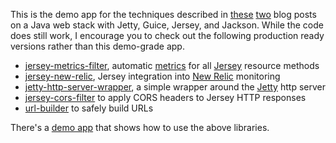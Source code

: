 This is the demo app for the techniques described in [these](http://blog.palominolabs.com/2011/08/15/a-simple-java-web-stack-with-guice-jetty-jersey-and-jackson/) [two](http://blog.palominolabs.com/2012/03/31/extending-the-simple-javajettyguicejerseyjackson-web-stack-with-automatic-jersey-resource-method-metrics/) blog posts on a Java web stack with Jetty, Guice, Jersey, and Jackson. While the code does still work, I encourage you to check out the following production ready versions rather than this demo-grade app.

- [jersey-metrics-filter](https://github.com/palominolabs/jersey-metrics-filter), automatic [metrics](http://metrics.codahale.com/) for all [Jersey](https://jersey.java.net/) resource methods
- [jersey-new-relic](https://github.com/palominolabs/jersey-new-relic), Jersey integration into [New Relic](http://newrelic.com/) monitoring
- [jetty-http-server-wrapper](https://github.com/palominolabs/jetty-http-server-wrapper), a simple wrapper around the [Jetty](http://www.eclipse.org/jetty/) http server
- [jersey-cors-filter](https://github.com/palominolabs/jersey-cors-filter) to apply CORS headers to Jersey HTTP responses
- [url-builder](https://github.com/palominolabs/url-builder) to safely build URLs

There's a [demo app](https://github.com/palominolabs/new-relic-sample-app) that shows how to use the above libraries.
